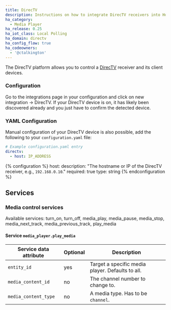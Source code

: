 ```yaml
---
title: DirecTV
description: Instructions on how to integrate DirecTV receivers into Home Assistant.
ha_category:
  - Media Player
ha_release: 0.25
ha_iot_class: Local Polling
ha_domain: directv
ha_config_flow: true
ha_codeowners:
  - '@ctalkington'
---
```


The DirecTV platform allows you to control a [DirecTV](https://www.directv.com) receiver and its client devices.

### Configuration

Go to the integrations page in your configuration and click on new integration -> DirecTV.
If your DirecTV device is on, it has likely been discovered already and you just have to confirm the detected device.

### YAML Configuration

Manual configuration of your DirecTV device is also possible, add the following to your `configuration.yaml` file:


```yaml
# Example configuration.yaml entry
directv:
  - host: IP_ADDRESS
```

{% configuration %}
host:
  description: "The hostname or IP of the DirecTV receiver, e.g., `192.168.0.10`."
  required: true
  type: string
{% endconfiguration %}

## Services

### Media control services

Available services: turn_on, turn_off, media_play, media_pause, media_stop, media_next_track, media_previous_track, play_media

#### Service `media_player.play_media`

| Service data attribute | Optional | Description                                                                                                                                                            |
| -----------------------| -------- | ---------------------------------------------------------------------------------------------------------------------------------------------------------------------- |
| `entity_id`            |      yes | Target a specific media player. Defaults to all.                                                                                                                       |
| `media_content_id`     |       no | The channel number to change to.                   |
| `media_content_type`   |       no | A media type. Has to be `channel`.

